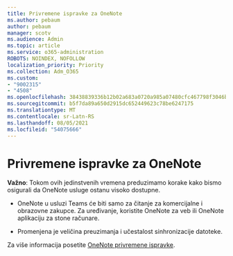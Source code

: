 ```yaml
---
title: Privremene ispravke za OneNote
ms.author: pebaum
author: pebaum
manager: scotv
ms.audience: Admin
ms.topic: article
ms.service: o365-administration
ROBOTS: NOINDEX, NOFOLLOW
localization_priority: Priority
ms.collection: Adm_O365
ms.custom:
- "9002315"
- "4508"
ms.openlocfilehash: 38438839336b12b02a683a0720a985a07480cfc467798f3046b809b0144460b1
ms.sourcegitcommit: b5f7da89a650d2915dc652449623c78be6247175
ms.translationtype: MT
ms.contentlocale: sr-Latn-RS
ms.lasthandoff: 08/05/2021
ms.locfileid: "54075666"
---
```

# <a name="onenote-temporary-adjustments"></a>Privremene ispravke za OneNote

**Važno**: Tokom ovih jedinstvenih vremena preduzimamo korake kako bismo osigurali da OneNote usluge ostanu visoko dostupne.

- OneNote u usluzi Teams će biti samo za čitanje za komercijalne i obrazovne zakupce. Za uređivanje, koristite OneNote za veb ili OneNote aplikaciju za stone računare.

- Promenjena je veličina preuzimanja i učestalost sinhronizacije datoteke.

Za više informacija posetite [OneNote privremene ispravke](https://techcommunity.microsoft.com/t5/onenote-service-updates/awareness-of-temporary-adjustments-in-microsoft-onenote/m-p/1248100).
